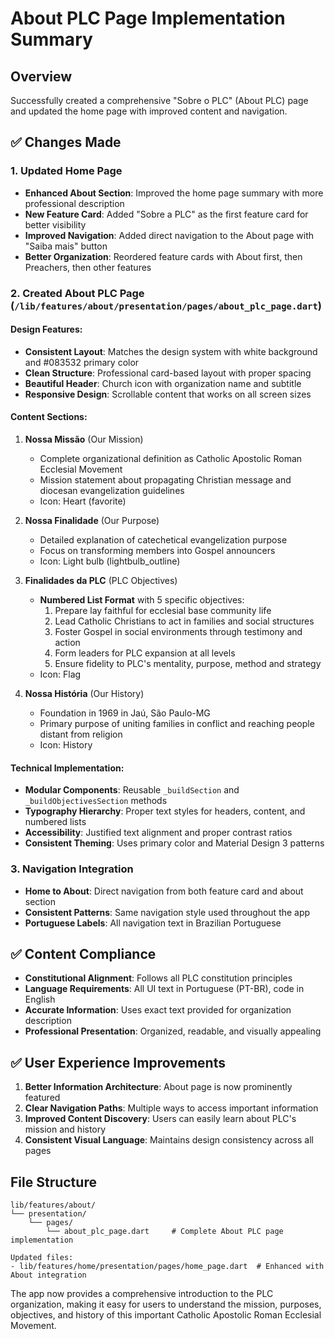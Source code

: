 # About PLC Page Implementation Summary

## Overview
Successfully created a comprehensive "Sobre o PLC" (About PLC) page and updated the home page with improved content and navigation.

## ✅ Changes Made

### 1. Updated Home Page
- **Enhanced About Section**: Improved the home page summary with more professional description
- **New Feature Card**: Added "Sobre a PLC" as the first feature card for better visibility
- **Improved Navigation**: Added direct navigation to the About page with "Saiba mais" button
- **Better Organization**: Reordered feature cards with About first, then Preachers, then other features

### 2. Created About PLC Page (`/lib/features/about/presentation/pages/about_plc_page.dart`)

#### **Design Features:**
- **Consistent Layout**: Matches the design system with white background and #083532 primary color
- **Clean Structure**: Professional card-based layout with proper spacing
- **Beautiful Header**: Church icon with organization name and subtitle
- **Responsive Design**: Scrollable content that works on all screen sizes

#### **Content Sections:**

1. **Nossa Missão** (Our Mission)
   - Complete organizational definition as Catholic Apostolic Roman Ecclesial Movement
   - Mission statement about propagating Christian message and diocesan evangelization guidelines
   - Icon: Heart (favorite)

2. **Nossa Finalidade** (Our Purpose)  
   - Detailed explanation of catechetical evangelization purpose
   - Focus on transforming members into Gospel announcers
   - Icon: Light bulb (lightbulb_outline)

3. **Finalidades da PLC** (PLC Objectives)
   - **Numbered List Format** with 5 specific objectives:
     1. Prepare lay faithful for ecclesial base community life
     2. Lead Catholic Christians to act in families and social structures
     3. Foster Gospel in social environments through testimony and action
     4. Form leaders for PLC expansion at all levels
     5. Ensure fidelity to PLC's mentality, purpose, method and strategy
   - Icon: Flag

4. **Nossa História** (Our History)
   - Foundation in 1969 in Jaú, São Paulo-MG
   - Primary purpose of uniting families in conflict and reaching people distant from religion
   - Icon: History

#### **Technical Implementation:**
- **Modular Components**: Reusable `_buildSection` and `_buildObjectivesSection` methods
- **Typography Hierarchy**: Proper text styles for headers, content, and numbered lists
- **Accessibility**: Justified text alignment and proper contrast ratios
- **Consistent Theming**: Uses primary color and Material Design 3 patterns

### 3. Navigation Integration
- **Home to About**: Direct navigation from both feature card and about section
- **Consistent Patterns**: Same navigation style used throughout the app
- **Portuguese Labels**: All navigation text in Brazilian Portuguese

## ✅ Content Compliance
- **Constitutional Alignment**: Follows all PLC constitution principles
- **Language Requirements**: All UI text in Portuguese (PT-BR), code in English
- **Accurate Information**: Uses exact text provided for organization description
- **Professional Presentation**: Organized, readable, and visually appealing

## ✅ User Experience Improvements
1. **Better Information Architecture**: About page is now prominently featured
2. **Clear Navigation Paths**: Multiple ways to access important information
3. **Improved Content Discovery**: Users can easily learn about PLC's mission and history
4. **Consistent Visual Language**: Maintains design consistency across all pages

## File Structure
```
lib/features/about/
└── presentation/
    └── pages/
        └── about_plc_page.dart     # Complete About PLC page implementation

Updated files:
- lib/features/home/presentation/pages/home_page.dart  # Enhanced with About integration
```

The app now provides a comprehensive introduction to the PLC organization, making it easy for users to understand the mission, purposes, objectives, and history of this important Catholic Apostolic Roman Ecclesial Movement.